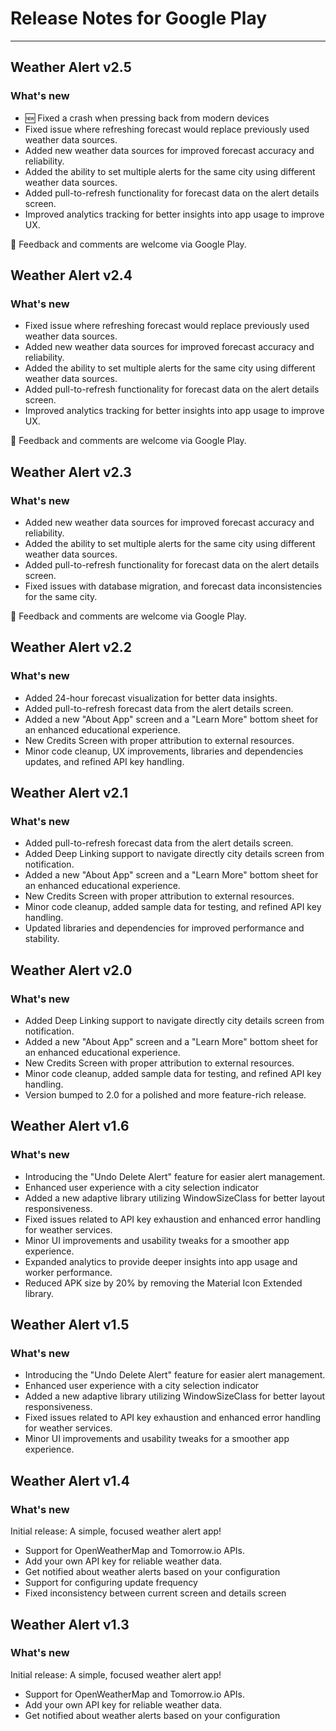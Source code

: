 # Release Notes for Google Play

---

## Weather Alert v2.5

### What's new
* 🆕 Fixed a crash when pressing back from modern devices
* Fixed issue where refreshing forecast would replace previously used weather data sources.
* Added new weather data sources for improved forecast accuracy and reliability.
* Added the ability to set multiple alerts for the same city using different weather data sources.
* Added pull-to-refresh functionality for forecast data on the alert details screen.
* Improved analytics tracking for better insights into app usage to improve UX.

💬 Feedback and comments are welcome via Google Play.


## Weather Alert v2.4   

### What's new
* Fixed issue where refreshing forecast would replace previously used weather data sources.
* Added new weather data sources for improved forecast accuracy and reliability.
* Added the ability to set multiple alerts for the same city using different weather data sources.
* Added pull-to-refresh functionality for forecast data on the alert details screen.
* Improved analytics tracking for better insights into app usage to improve UX.

💬 Feedback and comments are welcome via Google Play.

## Weather Alert v2.3   

### What's new
* Added new weather data sources for improved forecast accuracy and reliability.
* Added the ability to set multiple alerts for the same city using different weather data sources.
* Added pull-to-refresh functionality for forecast data on the alert details screen.
* Fixed issues with database migration, and forecast data inconsistencies for the same city.

💬 Feedback and comments are welcome via Google Play.

## Weather Alert v2.2

### What's new
* Added 24-hour forecast visualization for better data insights.
* Added pull-to-refresh forecast data from the alert details screen.
* Added a new "About App" screen and a "Learn More" bottom sheet for an enhanced educational experience.
* New Credits Screen with proper attribution to external resources.
* Minor code cleanup, UX improvements, libraries and dependencies updates, and refined API key handling.

## Weather Alert v2.1

### What's new
* Added pull-to-refresh forecast data from the alert details screen.
* Added Deep Linking support to navigate directly city details screen from notification.
* Added a new "About App" screen and a "Learn More" bottom sheet for an enhanced educational experience.
* New Credits Screen with proper attribution to external resources.
* Minor code cleanup, added sample data for testing, and refined API key handling.
* Updated libraries and dependencies for improved performance and stability.

## Weather Alert v2.0

### What's new
* Added Deep Linking support to navigate directly city details screen from notification.
* Added a new "About App" screen and a "Learn More" bottom sheet for an enhanced educational experience.
* New Credits Screen with proper attribution to external resources.
* Minor code cleanup, added sample data for testing, and refined API key handling.
* Version bumped to 2.0 for a polished and more feature-rich release.

## Weather Alert v1.6

### What's new
* Introducing the "Undo Delete Alert" feature for easier alert management.
* Enhanced user experience with a city selection indicator
* Added a new adaptive library utilizing WindowSizeClass for better layout responsiveness.
* Fixed issues related to API key exhaustion and enhanced error handling for weather services.
* Minor UI improvements and usability tweaks for a smoother app experience.
* Expanded analytics to provide deeper insights into app usage and worker performance.
* Reduced APK size by 20% by removing the Material Icon Extended library.


## Weather Alert v1.5

### What's new
* Introducing the "Undo Delete Alert" feature for easier alert management.
* Enhanced user experience with a city selection indicator
* Added a new adaptive library utilizing WindowSizeClass for better layout responsiveness.
* Fixed issues related to API key exhaustion and enhanced error handling for weather services.
* Minor UI improvements and usability tweaks for a smoother app experience.

## Weather Alert v1.4

### What's new
Initial release: A simple, focused weather alert app!

* Support for OpenWeatherMap and Tomorrow.io APIs.
* Add your own API key for reliable weather data.
* Get notified about weather alerts based on your configuration
* Support for configuring update frequency
* Fixed inconsistency between current screen and details screen


## Weather Alert v1.3

### What's new
Initial release: A simple, focused weather alert app!

* Support for OpenWeatherMap and Tomorrow.io APIs.
* Add your own API key for reliable weather data.
* Get notified about weather alerts based on your configuration
